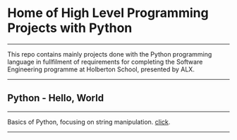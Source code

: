 # Home of High Level Programming Projects with Python
***
This repo contains mainly projects done with the Python programming language in fullfilment of requirements for completing the Software Engineering programme at Holberton School, presented by ALX.
***
## Python - Hello, World
***
Basics of Python, focusing on string manipulation. [click]().
***

